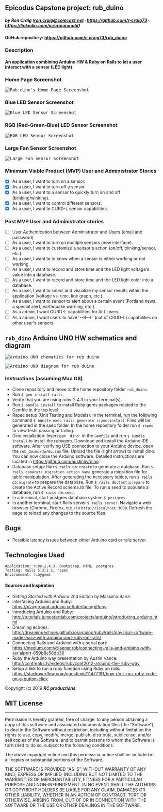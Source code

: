 ## Epicodus Capstone project: rub_duino

##### by Ron Craig (ron.craig@comcast.net ∙ https://github.com/r-craig73 ∙ https://linkedin.com/in/craigronald)

#### GitHub repository: https://github.com/r-craig73/rub_duino

### Description
#### An application combining Arduino HW & Ruby on Rails to let a user interact with a sensor (LED light).

### Home Page Screenshot
<kbd><img src="./app/assets/images/Rub_dino_homepage.png" alt="Rub_dino's Home Page Screenshot"></kbd>

### Blue LED Sensor Screenshot
<kbd><img src="./app/assets/images/Blue_LED_sensor.png" alt="Blue LED Sensor Screenshot"></kbd>

### RGB (Red-Green-Blue) LED Sensor Screenshot
<kbd><img src="./app/assets/images/RGB_LED_sensor.png" alt="RGB LED Sensor Screenshot"></kbd>

### Large Fan Sensor Screenshot
<kbd><img src="./app/assets/images/Large_fan_sensor.png" alt="Large Fan Sensor Screenshot"></kbd>

###  Minimum Viable Product (MVP) User and Administrator Stories
- [x] As a user, I want to turn on a sensor.
- [x] As a user, I want to turn off a sensor.
- [x] As a user, I want to a sensor to quickly turn on and off (blinking/winking).
- [x] As a user, I want to control different sensors.
- [x] As a user, I want to CURD-L sensor capabilities.

### Post MVP User and Administrator stories
- [ ] User Authentication between Administrator and Users (email and password)
- [ ] As a user, I want to turn on multiple sensors (new interface).
- [ ] As a user, I want to customize a sensor's action (on/off, blinking/sensor, etc.).
- [ ] As a user, I want to to know when a sensor is either working or not working.
- [ ] As a user, I want to record and store time and the LED light voltage's value into a database.
- [ ] As a user, I want to record and store time and the LED light color into a database.
- [ ] As a user, I want to select and visualize my sensor results within the application (voltage vs. time, line graph, etc.).
- [ ] As a user, I want to sensor to alert about a certain event (Portland news, a special alert, earthquake warning, etc.).
- [ ] As a admin, I want CURD-L capabilities for ALL users.
- [ ] As a admin, I want users to have '--R--L' (out of CRUD-L) capabilities on other user's sensors.

## `rub_dino` Arduino UNO HW schematics and diagram
<kbd><img src="./app/assets/images/Arduino-rub_duino-uno-schematics.png" alt="Arduino UNO chematics for rub_duino"></kbd>

<kbd><img src="./app/assets/images/Arduino-rub_duino-uno-diagram.png" alt="Arduino UNO diagram for rub_duino"></kbd>

### Instructions (assuming Mac OS)
* Clone repository and move to the home repository folder `rub_duino`.
* Run `$ gem install rails`.
* Verify that you are using ruby-2.4.3 in your terminal(s).
* Run `$ bundle install` to install Ruby gems packages related to the Gemfile in the top level.
* Rspec setup (Unit Testing and Models): In the terminal, run the following command `$ bundle exec rails generate rspec:install`. Files will be generated in the spec folder. In the home repository folder run `$ rspec` to view tests passing or failing.
* Dino installation: Insert `gem 'dino'` in the `Gemfile` and run `$ bundle install` to install the rubygem. Download and install the Arduino IDE software. After verifying USB connection to your Arduino device, open the `rub_duino/du/du.ino` file.  Upload the file (right arrow) to install dino. You can now close the Arduino software.  Detailed instructions are located in https://github.com/austinbv/dino.
* Database setup: Run `$ rails db:create` to generate a database. Run `$ rails generate migration action_name` generate a migration file for table manipulation. After generating the necessary tables, run `$ rails db:migrate` to prepare the database. Run `$ rails db:test:prepare` to create the Active Record schema.rb file. To run a seed to populate a database, run `$ rails db:seed`.
* In a terminal, start postgres database system `$ postgres`
* In another terminal, start Rails server `$ rails server`. Navigate a web browser (Chrome, Firefox, etc.) to `http://localhost:3000`. Refresh the page to reload any changes to the source files.

## Bugs
* Possible latency issues between either Arduino card or rails server.

## Technologies Used
```
Application: ruby-2.4.3, Bootstrap, HTML, postgres
Testing: Rails 5.2.2.1, rspec
Environment: rubygems
```

#### Sources and Inspiration
* _Getting Started with Arduino_ 2nd Edition by Massimo Banzi
* Interfacing Arduino and Ruby: https://playground.arduino.cc/Interfacing/Ruby
* Introducing Arduino and Ruby: http://tutorials.jumpstartlab.com/projects/arduino/introducing_arduino.html
* Dreaming echoes: http://dreamingechoes.github.io/arduino/ruby/rails/physical-software-made-easy-with-arduino-and-ruby-on-rails/
* Connecting Rails and Arduino with a serial port: https://medium.com/@jaeger.rob/connecting-rails-and-arduino-with-serialport-859b8e58db39
* Ruby the Arduino way presentation by Austin Vance: http://confreaks.tv/videos/rubyconf2012-arduino-the-ruby-way
* Setup a link to run a ruby function using Ruby on rails: https://stackoverflow.com/questions/11477191/how-do-i-run-ruby-code-on-a-button-click

Copyright (c) 2019 **_RC productions_**

## MIT License
-----------
Permission is hereby granted, free of charge, to any person obtaining a copy of this software and associated documentation files (the "Software"), to deal in the Software without restriction, including without limitation the rights to use, copy, modify, merge, publish, distribute, sublicense, and/or sell copies of the Software, and to permit persons to whom the Software is furnished to do so, subject to the following conditions:

The above copyright notice and this permission notice shall be included in all copies or substantial portions of the Software.

THE SOFTWARE IS PROVIDED "AS IS", WITHOUT WARRANTY OF ANY KIND, EXPRESS OR
IMPLIED, INCLUDING BUT NOT LIMITED TO THE WARRANTIES OF MERCHANTABILITY,
FITNESS FOR A PARTICULAR PURPOSE AND NON-INFRINGEMENT. IN NO EVENT SHALL THE AUTHORS OR COPYRIGHT HOLDERS BE LIABLE FOR ANY CLAIM, DAMAGES OR OTHER
LIABILITY, WHETHER IN AN ACTION OF CONTRACT, TORT OR OTHERWISE, ARISING FROM, OUT OF OR IN CONNECTION WITH THE SOFTWARE OR THE USE OR OTHER DEALINGS IN THE SOFTWARE.
